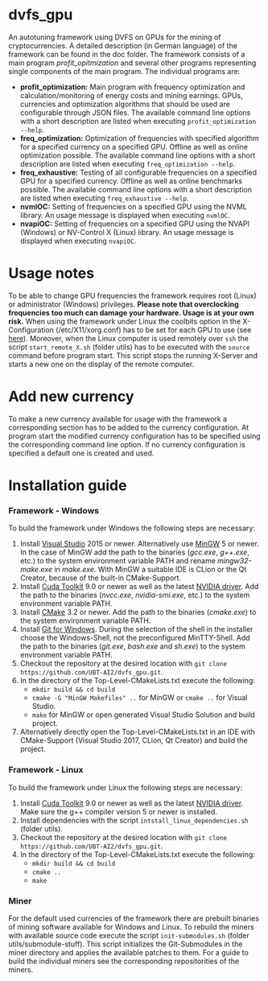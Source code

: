 # dvfs_gpu
An autotuning framework using DVFS on GPUs for the mining of cryptocurrencies. A detailed description (in German language) of the framework can be found in the doc folder. The framework consists of a main program *profit_opitmization* and several other programs representing single components of the main program. The individual programs are:
* **profit_optimization:** Main program with frequency optimization and calculation/monitoring of energy costs and mining earnings. GPUs, currencies and optimization algorithms that should be used are configurable through JSON files. The available command line options with a short description are listed when executing `profit_optimization --help`. 
* **freq_optimization:** Optimization of frequencies with specified algorithm for a specified currency on a specified GPU. Offline as well as online optimization possible. The available command line options with a short description are listed when executing `freq_optimization --help`.
* **freq_exhaustive:** Testing of all configurable frequencies on a specified GPU for a specified currency. Offline as well as online benchmarks possible. The available command line options with a short description are listed when executing `freq_exhaustive --help`.
* **nvmlOC:** Setting of frequencies on a specified GPU using the NVML library. An usage message is displayed when executing `nvmlOC`. 
* **nvapiOC:** Setting of frequencies on a specified GPU using the NVAPI (Windows) or NV-Control X (Linux) library. An usage message is displayed when executing `nvapiOC`.

# Usage notes
To be able to change GPU frequencies the framework requires root (Linux) or administrator (Windows) privileges. **Please note that overclocking frequencies too much can damage your hardware. Usage is at your own risk.** When using the framework under Linux the coolbits option in the X-Configuration (/etc/X11/xorg.conf) has to be set for each GPU to use (see [here](https://gist.github.com/bsodmike/369f8a202c5a5c97cfbd481264d549e9)). Moreover, when the Linux computer is used remotely over `ssh` the script `start_remote_X.sh` (folder utils) has to be executed with the `source` command before program start. This script stops the running X-Server and starts a new one on the display of the remote computer.

# Add new currency
To make a new currency available for usage with the framework a corresponding section has to be added to the currency configuration. At program start the modified currency configuration has to be specified using the corresponding command line option. If no currency configuration is specified a default one is created and used. 

# Installation guide
### Framework - Windows
To build the framework under Windows the following steps are necessary:
1. Install [Visual Studio](https://visualstudio.microsoft.com/) 2015 or newer. Alternatively use [MinGW](https://sourceforge.net/projects/mingw-w64/) 5 or newer. In the case of MinGW add the path to the binaries (*gcc.exe*, *g++.exe*, etc.) to the system environment variable PATH and rename *mingw32-make.exe* in *make.exe*. With MinGW a suitable IDE is CLion or the Qt Creator, because of the built-in CMake-Support.
2. Install [Cuda Toolkit](https://developer.nvidia.com/cuda-downloads) 9.0 or newer as well as the latest [NVIDIA driver](https://www.nvidia.de/Download/index.aspx?lang=en). Add the path to the binaries (*nvcc.exe*, *nvidia-smi.exe*, etc.) to the system environment variable PATH.
3. Install [CMake](https://cmake.org/) 3.2 or newer. Add the path to the binaries (*cmake.exe*) to the system environment variable PATH.
4. Install [Git for Windows](https://gitforwindows.org/). During the selection of the shell in the installer choose the Windows-Shell, not the preconfigured MinTTY-Shell. Add the path to the binaries (*git.exe*, *bash.exe* and *sh.exe*) to the system environment variable PATH.
5. Checkout the repository at the desired location with `git clone https://github.com/UBT-AI2/dvfs_gpu.git`.
6. In the directory of the Top-Level-CMakeLists.txt execute the following:
    * `mkdir build && cd build`
    * `cmake -G "MinGW Makefiles" ..` for MinGW or `cmake ..` for Visual Studio.
    * `make` for MinGW or open generated Visual Studio Solution and build project.
7. Alternatively directly open the Top-Level-CMakeLists.txt in an IDE with CMake-Support (Visual Studio 2017, CLion, Qt Creator) and build the project.

### Framework - Linux
To build the framework under Linux the following steps are necessary:
1. Install [Cuda Toolkit](https://developer.nvidia.com/cuda-downloads) 9.0 or newer as well as the latest [NVIDIA driver](https://www.nvidia.de/Download/index.aspx?lang=en). Make sure the g++ compiler version 5 or newer is installed.
2. Install dependencies with the script `intstall_linux_dependencies.sh` (folder utils).
3. Checkout the repository at the desired location with `git clone https://github.com/UBT-AI2/dvfs_gpu.git`.
4. In the directory of the Top-Level-CMakeLists.txt execute the following:
    * `mkdir build && cd build`
    * `cmake ..`
    * `make`

### Miner
For the default used currencies of the framework there are prebuilt binaries of mining software available for Windows and Linux. To rebuild the miners with available source code execute the script `init-submodules.sh` (folder utils/submodule-stuff). This script initializes the Git-Submodules in the miner directory and applies the available patches to them. For a guide to build the individual miners see the corresponding repositorities of the miners.
